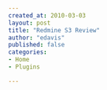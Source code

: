 ```yaml
---
created_at: 2010-03-03
layout: post
title: "Redmine S3 Review"
author: "edavis"
published: false
categories:
- Home
- Plugins

---
```





